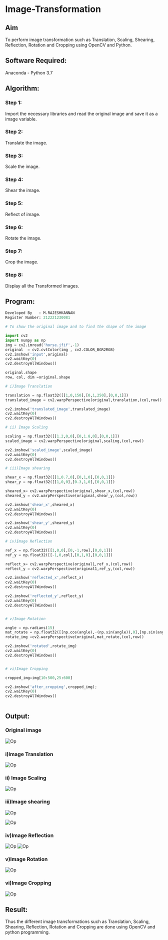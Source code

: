 # Image-Transformation
## Aim
To perform image transformation such as Translation, Scaling, Shearing, Reflection, Rotation and Cropping using OpenCV and Python.

## Software Required:
Anaconda - Python 3.7

## Algorithm:
### Step 1:
Import the necessary libraries and read the original image and save it as a image variable.

### Step 2:
Translate the image.

### Step 3:
Scale the image.

### Step 4:
Shear the image.

### Step 5:
Reflect of image.

### Step 6:
Rotate the image.

### Step 7:
Crop the image.
### Step 8:
Display all the Transformed images.

## Program:
```python
Developed By   : M.RAJESHKANNAN
Register Number: 212221230081

# To show the original image and to find the shape of the image

import cv2
import numpy as np
img = cv2.imread('horse.jfif',-1)
original  = cv2.cvtColor(img , cv2.COLOR_BGR2RGB)
cv2.imshow('input',original)
cv2.waitKey(0)
cv2.destroyAllWindows()

original.shape
row, col, dim =original.shape

# i)Image Translation

translation = np.float32([[1,0,150],[0,1,250],[0,0,1]])
translated_image = cv2.warpPerspective(original,translation,(col,row))

cv2.imshow('translated_image',translated_image)
cv2.waitKey(0)
cv2.destroyAllWindows()

# ii) Image Scaling

scaling = np.float32([[1.2,0,0],[0,1.8,0],[0,0,1]])
scaled_image = cv2.warpPerspective(original,scaling,(col,row))

cv2.imshow('scaled_image',scaled_image)
cv2.waitKey(0)
cv2.destroyAllWindows()

# iii)Image shearing

shear_x = np.float32([[1,0.7,0],[0,1,0],[0,0,1]])
shear_y = np.float32([[1,0,0],[0.3,1,0],[0,0,1]])

sheared_x= cv2.warpPerspective(original,shear_x,(col,row))
sheared_y = cv2.warpPerspective(original,shear_y,(col,row))

cv2.imshow('shear_x',sheared_x)
cv2.waitKey(0)
cv2.destroyAllWindows()

cv2.imshow('shear_y',sheared_y)
cv2.waitKey(0)
cv2.destroyAllWindows()

# iv)Image Reflection

ref_x = np.float32([[1,0,0],[0,-1,row],[0,0,1]])
ref_y = np.float32([[-1,0,col],[0,1,0],[0,0,1]])

reflect_x= cv2.warpPerspective(original1,ref_x,(col,row))
reflect_y = cv2.warpPerspective(original1,ref_y,(col,row))

cv2.imshow('reflected_x',reflect_x)
cv2.waitKey(0)
cv2.destroyAllWindows()

cv2.imshow('reflected_y',reflect_y)
cv2.waitKey(0)
cv2.destroyAllWindows()


# v)Image Rotation

angle = np.radians(15)
mat_rotate = np.float32([[np.cos(angle),-(np.sin(angle)),0],[np.sin(angle),np.cos(angle),0],[0,0,1]])
rotate_img =cv2.warpPerspective(original,mat_rotate,(col,row))

cv2.imshow('rotated',rotate_img)
cv2.waitKey(0)
cv2.destroyAllWindows()


# vi)Image Cropping

cropped_img=img[10:500,25:600] 

cv2.imshow('after_cropping',cropped_img);
cv2.waitKey(0)
cv2.destroyAllWindows()



```
## Output:
### Original image 
![Op](OP1.png)
### i)Image Translation

![Op](OP-one.png)



### ii) Image Scaling

![Op](OP2.png)


### iii)Image shearing

![Op](OP3.png)

![Op](OP4.png)
### iv)Image Reflection


![Op](OP5.png)
![Op](OP6.png)

### v)Image Rotation

![Op](OP7.png)



### vi)Image Cropping

![Op](OP8.png)




## Result: 

Thus the different image transformations such as Translation, Scaling, Shearing, Reflection, Rotation and Cropping are done using OpenCV and python programming.
